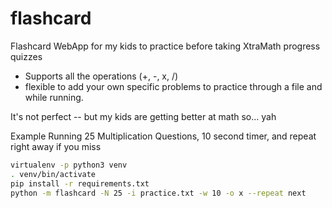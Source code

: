 # flashcard

Flashcard WebApp for my kids to practice before taking XtraMath progress quizzes
* Supports all the operations (+, -, x, /)
* flexible to add your own specific problems to practice through a file and while running. 

It's not perfect -- but my kids are getting better at math so... yah

Example Running 25 Multiplication Questions, 10 second timer, and repeat right away if you miss

```bash
virtualenv -p python3 venv
. venv/bin/activate
pip install -r requirements.txt
python -m flashcard -N 25 -i practice.txt -w 10 -o x --repeat next
```
